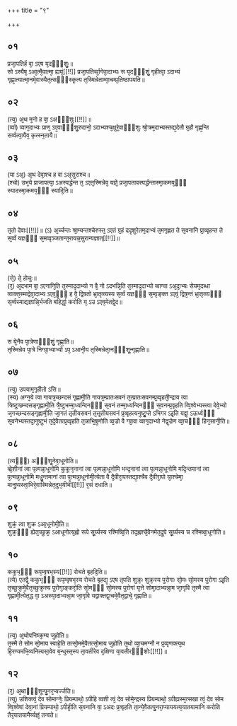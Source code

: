 +++
title = "९"

+++
## ०१
प्रजा᳘पतिर्ह वा᳘ ऽएष य᳘दᳫँ᳭शुः᳘॥  
सो ऽस्यैष᳘ ऽआ᳘त्मै᳘वात्मा᳘ ह्ययं᳘[[!!]] प्रजा᳘पतिर्व्वा᳘गेवा᳘दाभ्यः स य᳘दᳫँ᳭शुं᳘ गृहीत्वा᳘ ऽदाभ्यं गृह्णा᳘त्यात्मा᳘नमे᳘वास्यैत᳘त्सᳫँ᳭स्कृ᳘त्य त᳘स्मिन्नेताम्वा᳘चम्प्र᳘तिष्ठापयति॥  
## ०२
(त्य᳘) अ᳘थ म᳘नो ह वा᳘ ऽअᳫँ᳭शुः[[!!]]॥  
(र्व्वा) व्वाग᳘दाभ्यः प्राण᳘ ऽए᳘वाᳫँ᳭शु᳘रुदानो᳘ ऽदाभ्यश्च᳘क्षुरे᳘वाᳫँ᳭शुः श्रो᳘त्रम᳘दाभ्यस्तद्य᳘देतौ ग्र᳘हौ गृह्ण᳘न्ति सर्व्वत्वा᳘यैव᳘ कृत्स्न᳘तायै॥  
## ०३
(या ऽअ᳘) अ᳘थ देवा᳘श्च ह वा ऽअ᳘सुराश्च॥  
(श्चो) उभ᳘ये प्राजापत्या᳘ ऽअस्पर्द्धन्त त᳘ ऽएत᳘स्मिन्नेव᳘ यज्ञे᳘ प्रजा᳘पतावस्पर्द्धन्तास्मा᳘कमय᳘ᳫँ᳘ स्यादस्मा᳘कमय᳘ᳫँ᳘ स्यादि᳘ति॥  
## ०४
त᳘तो देवाः[[!!]]॥ 
(ऽ) अ᳘र्च्चन्तः श्रा᳘म्यन्तश्चेरुस्त᳘ ऽएतं ग्र᳘हं ददृशुरेतम᳘दाभ्यं त᳘मगृह्णत ते स᳘वनानि प्रा᳘व्वृहन्त ते स᳘र्व्वं यज्ञᳫँ᳭ स᳘मव्वृञ्जतान्त᳘रायन्न᳘सुरान्यज्ञात्[[!!]]॥  
## ०५
(त्ते᳘) ते᳘ होचुः॥  
(र᳘) अ᳘दभाम वा᳘ ऽएनानि᳘ति त᳘स्माद᳘दाभ्यो न वै᳘ नो ऽदभन्नि᳘ति त᳘स्माद᳘दाभ्यो व्वाग्वा ऽअ᳘दा᳘भ्यः सेयम᳘दब्धा व्वाक्त᳘स्माद्वेवा᳘दाभ्य ऽएव᳘ᳫँ᳘ ह वै᳘ द्विषतो भ्रा᳘तृव्व्यस्य स᳘र्व्वं यज्ञᳫँ᳭ स᳘म्वृङ्क्त ऽएवं᳘ द्विष᳘न्तं भ्रा᳘तृव्व्यᳫँ᳭ स᳘र्व्वस्माद्यज्ञान्नि᳘र्भजति बहिर्द्धा᳘ करोति य᳘ ऽउ ऽएव᳘मेतद्वे᳘द॥  
## ०६
स ये᳘नैव पा᳘त्रेणाᳫँ᳭शुं᳘ गृह्णा᳘ति॥  
त᳘स्मिन्नेव पा᳘त्रे निग्ग्रा᳘भ्याभ्यो ऽप᳘ ऽआनी᳘य त᳘स्मिन्नेता᳘नᳫँ᳭शू᳘न्गृह्णाति॥  
## ०७
(त्यु) उपयाम᳘गृहीतो ऽसि॥  
(स्य) अग्न᳘ये त्वा गायत्र᳘च्छन्दसं गृह्णामी᳘ति गायत्र᳘म्प्रातःसवनं त᳘त्प्रातःसवनम्प्र᳘व्वृहती᳘न्द्राय त्वा त्रिष्टुप्छन्दसङ्गृह्णामी᳘ति त्रै᳘ष्टुभम्मा᳘ध्यन्दिनᳫँ᳭ स᳘वनं तन्मा᳘ध्यन्दिनᳫँ᳭ स᳘वनम्प्र᳘वृहति व्वि᳘श्वेभ्यस्त्वा देवे᳘भ्यो ज᳘गच्छन्दसङ्गृह्णामी᳘ति जा᳘गतं तृतीयसवनं त᳘त्तृ᳘तीयसवनं प्र᳘व्वृहत्यनुष्टु᳘प्ते ऽभिगर ऽइ᳘ति यद्वा᳘ ऽऊर्ध्वᳫँ᳭ स᳘वनेभ्यस्तदा᳘नुष्टुभं त᳘दे᳘वैतत्प्र᳘व्वृहति त᳘न्नाभि᳘षुणोति व्व᳘ज्रो वै ग्ग्रा᳘वा व्वाग᳘दाभ्यो नेद्व᳘ज्रेण व्वा᳘चᳫँ᳭ हिन᳘सानी᳘ति॥  
## ०८
(त्यᳫँ᳭) अᳫँ᳭शू᳘नेवा᳘धूनोति॥  
व्व्रे᳘शीनां त्वा प᳘त्मन्ना᳘धूनोमि कुकून᳘नानां त्वा प᳘त्मन्ना᳘धूनोमि भन्द᳘नानां त्वा प᳘त्मन्ना᳘धूनोमि मदि᳘न्तमानां त्वा प᳘त्मन्ना᳘धूनोमि मधु᳘न्तमानां त्वा प᳘त्मन्ना᳘धूनोमी᳘त्येता वै दै᳘वीरा᳘पस्तद्या᳘श्चैव दै᳘वीरा᳘पो या᳘श्चेमा᳘ मानु᳘ष्यस्ता᳘भिरे᳘वास्मिन्नेत᳘दुभ᳘यीभी[[!!]] र᳘सं दधाति॥  
## ०९
शुक्रं᳘ त्वा शुक्र ऽआ᳘धूनोमी᳘ति॥  
शुक्र᳘ᳫँ᳘ ह्येत᳘च्छुक्र᳘ ऽआधूनोत्य᳘ह्नो रूपे सू᳘र्य्यस्य रश्मिष्वि᳘ति तद᳘ह्नश्चै᳘वैनमेत᳘द्रूपे सू᳘र्य्यस्य च रश्मिष्वा᳘धूनोति॥  
## १०
ककुभ᳘ᳫँ᳘ रूप᳘म्वृषभ᳘स्य[[!!]] रोचते बृहदि᳘ति॥  
(त्ये) एतद्वै᳘ ककुभ᳘ᳫँ᳘ रूप᳘म्वृषभ᳘स्य रोचते बृहद्य᳘ ऽएष त᳘पति शुक्रः᳘ शुक्र᳘स्य पुरोगाः सो᳘मः सो᳘मस्य पुरोगा ऽइ᳘ति त᳘च्छुक्र᳘मे᳘वैत᳘च्छुक्र᳘स्य पुरोगा᳘ङ्करो᳘ति सो᳘मᳫँ᳭ सो᳘मस्य पुरोगां य᳘त्ते सोमा᳘दाभ्यन्ना᳘म जा᳘गृवि त᳘स्मै त्वा गृह्णामी᳘त्येत᳘द्ध वा᳘ ऽअस्या᳘दाभ्यन्ना᳘म जा᳘गृवि यद्वाक्तद्वा᳘चमे᳘वैत᳘द्वाचे᳘ गृह्णाति॥  
## ११
(त्य᳘) अ᳘थोपनिष्क्र᳘म्य जुहोति॥  
त᳘स्मै ते सोम सो᳘माय स्वाहे᳘ति तत्सो᳘ममे᳘वैतत्सो᳘माय जुहोति त᳘थो व्वा᳘चमग्नौ न प्र᳘व्वृणक्त्य᳘थ हि᳘रण्यमभि᳘व्यनित्यसा᳘वेव ब᳘न्धुस्त᳘स्य ता᳘वतीरेव द᳘क्षिणा या᳘वतीरᳫँ᳭शोः[[!!]]॥  
## १२
(र᳘) अ᳘थाᳫँ᳭शून्पु᳘नर᳘प्यर्ज्जति॥  
(त्यु) उशिक्त्वं᳘ देव सोमाग्नेः᳘ प्रियम्पाथो᳘ ऽपीहि व्वशी त्वं᳘ देव सोमे᳘न्द्रस्य प्रियम्पाथो᳘ ऽपीह्यस्म᳘त्सखा त्वं᳘ देव सोम व्वि᳘श्वेषां देवा᳘नां प्रियम्पाथो᳘ ऽपीही᳘ति स᳘वनानि वा᳘ ऽअदः प्र᳘व्वृहति ता᳘न्ये᳘वैतत्पु᳘नरा᳘प्याययत्य᳘यातयामानि करोति तैर᳘यातयामैर्य्यज्ञं᳘ तन्वते॥  
